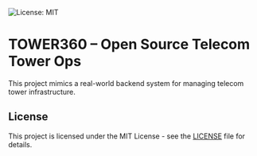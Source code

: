 ![License: MIT](https://img.shields.io/badge/License-MIT-yellow.svg)

# TOWER360 – Open Source Telecom Tower Ops

This project mimics a real-world backend system for managing telecom tower infrastructure.

## License
This project is licensed under the MIT License - see the [LICENSE](LICENSE) file for details.